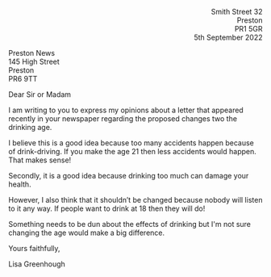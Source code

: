 <p dir="rtl">32 Smith Street<br>
Preston<br>
PR1 5GR<br>
5th September 2022</p>

Preston News<br>
145 High Street<br>
Preston<br>
PR6 9TT<br>


Dear Sir or Madam

I am writing to you to express my opinions about a letter that appeared
recently in your newspaper regarding the proposed changes two the
drinking age.

I believe this is a good idea because too many accidents happen because of
drink-driving. If you make the age 21 then less accidents would happen.
That makes sense!

Secondly, it is a good idea because drinking too much can damage your
health.

However, I also think that it shouldn’t be changed because nobody will
listen to it any way. If people want to drink at 18 then they will do!

Something needs to be dun about the effects of drinking but I'm not sure
changing the age would make a big difference.

Yours faithfully,

Lisa Greenhough
